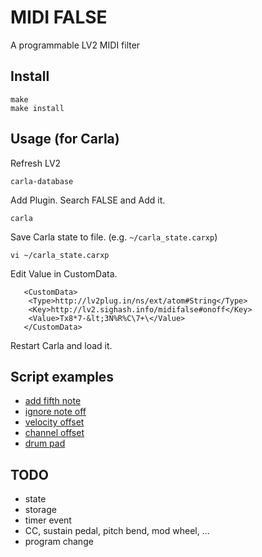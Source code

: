 # MIDI FALSE

A programmable LV2 MIDI filter

## Install

```
make
make install
```

## Usage (for Carla)

Refresh LV2

```
carla-database
```

Add Plugin. Search FALSE and Add it.

```
carla
```

Save Carla state to file. (e.g. `~/carla_state.carxp`)

```
vi ~/carla_state.carxp
```

Edit Value in CustomData.

```
   <CustomData>
    <Type>http://lv2plug.in/ns/ext/atom#String</Type>
    <Key>http://lv2.sighash.info/midifalse#onoff</Key>
    <Value>Tx8*7-&lt;3N%R%C\7+\</Value>
   </CustomData>
```

Restart Carla and load it.

## Script examples

* [add fifth note](./examples/fifth.rb)
* [ignore note off](./examples/ignore_noteoff.rb)
* [velocity offset](./examples/vel_offset.rb)
* [channel offset](./examples/ch_offset.rb)
* [drum pad](./examples/drum_pad.rb)

## TODO

* state
* storage
* timer event
* CC, sustain pedal, pitch bend, mod wheel, ...
* program change
